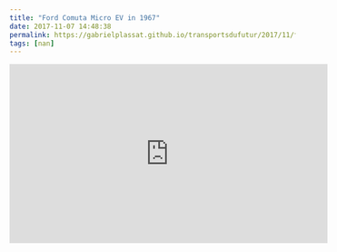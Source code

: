 ```yaml
---
title: "Ford Comuta Micro EV in 1967"
date: 2017-11-07 14:48:38
permalink: https://gabrielplassat.github.io/transportsdufutur/2017/11/ford-comuta-micro-ev-in-1967.html
tags: [nan]
---
```


<iframe width="560" height="315" src="https://www.youtube.com/embed/msR-gIUirDo" frameborder="0" allowfullscreen></iframe>
